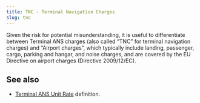 ```yaml
---
title: TNC - Terminal Navigation Charges
slug: tnc
---
```


Given the risk for potential misunderstanding, it is useful to differentiate between Terminal ANS charges (also called “TNC” for terminal navigation charges) and “Airport charges”, which typically include landing, passenger, cargo, parking and hangar, and noise charges, and are covered by the EU Directive on airport charges (Directive 2009/12/EC).

## See also

* [Terminal ANS Unit Rate][tur] definition.


[tur]: /definition/terminal-ans-unit-rate/ "Terminal ANS Unit Rate definition"
